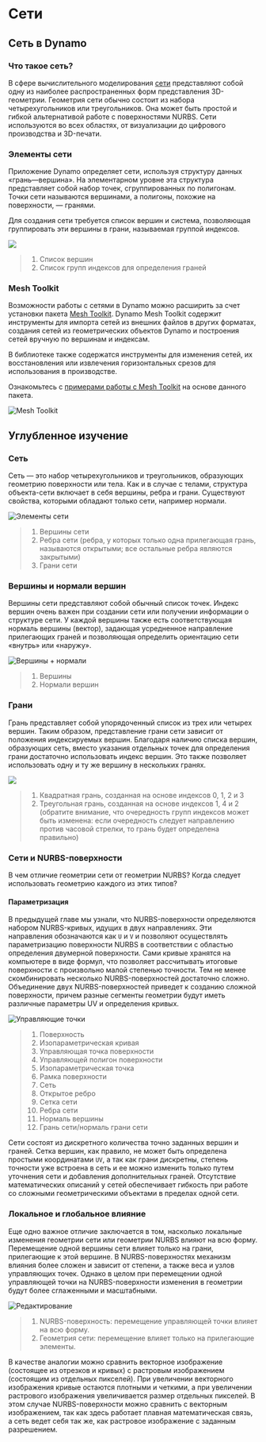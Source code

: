 # Сети

## Сеть в Dynamo

### Что такое сеть?

В сфере вычислительного моделирования [сети](7-meshes.md#mesh) представляют собой одну из наиболее распространенных форм представления 3D-геометрии. Геометрия сети обычно состоит из набора четырехугольников или треугольников. Она может быть простой и гибкой альтернативой работе с поверхностями NURBS. Сети используются во всех областях, от визуализации до цифрового производства и 3D-печати.

### Элементы сети

Приложение Dynamo определяет сети, используя структуру данных «грань—вершина». На элементарном уровне эта структура представляет собой набор точек, сгруппированных по полигонам. Точки сети называются вершинами, а полигоны, похожие на поверхности, — гранями.

Для создания сети требуется список вершин и система, позволяющая группировать эти вершины в грани, называемая группой индексов.

![](../images/5-2/7/meshes-meshelements.jpg)

> 1. Список вершин
> 2. Список групп индексов для определения граней

### Mesh Toolkit

Возможности работы с сетями в Dynamo можно расширить за счет установки пакета [Mesh Toolkit](https://github.com/DynamoDS/Dynamo/wiki/Dynamo-Mesh-Toolkit). Dynamo Mesh Toolkit содержит инструменты для импорта сетей из внешних файлов в других форматах, создания сетей из геометрических объектов Dynamo и построения сетей вручную по вершинам и индексам.

В библиотеке также содержатся инструменты для изменения сетей, их восстановления или извлечения горизонтальных срезов для использования в производстве.

Ознакомьтесь с [примерами работы с Mesh Toolkit](https://github.com/DynamoDS/Dynamo/wiki/Dynamo-Mesh-Toolkit#nodes) на основе данного пакета.

![Mesh Toolkit](../images/5-2/7/meshes-meshtoolkitstandfordbunny.jpg)

## Углубленное изучение

### Сеть

Сеть — это набор четырехугольников и треугольников, образующих геометрию поверхности или тела. Как и в случае с телами, структура объекта-сети включает в себя вершины, ребра и грани. Существуют свойства, которыми обладают только сети, например нормали.

![Элементы сети](../images/5-2/7/MeshElements2.jpg)

> 1. Вершины сети
> 2. Ребра сети (ребра, у которых только одна прилегающая грань, называются открытыми; все остальные ребра являются закрытыми)
> 3. Грани сети

### Вершины и нормали вершин

Вершины сети представляют собой обычный список точек. Индекс вершин очень важен при создании сети или получении информации о структуре сети. У каждой вершины также есть соответствующая нормаль вершины (вектор), задающая усредненное направление прилегающих граней и позволяющая определить ориентацию сети «внутрь» или «наружу».

![Вершины + нормали](../images/5-2/7/vertexNormals.jpg)

> 1. Вершины
> 2. Нормали вершин

### Грани

Грань представляет собой упорядоченный список из трех или четырех вершин. Таким образом, представление грани сети зависит от положения индексируемых вершин. Благодаря наличию списка вершин, образующих сеть, вместо указания отдельных точек для определения грани достаточно использовать индекс вершин. Это также позволяет использовать одну и ту же вершину в нескольких гранях.

![](../images/5-2/7/meshFaces.jpg)

> 1. Квадратная грань, созданная на основе индексов 0, 1, 2 и 3
> 2. Треугольная грань, созданная на основе индексов 1, 4 и 2 (обратите внимание, что очередность групп индексов может быть изменена: если очередность следует направлению против часовой стрелки, то грань будет определена правильно)

### Сети и NURBS-поверхности

В чем отличие геометрии сети от геометрии NURBS? Когда следует использовать геометрию каждого из этих типов?

#### Параметризация

В предыдущей главе мы узнали, что NURBS-поверхности определяются набором NURBS-кривых, идущих в двух направлениях. Эти направления обозначаются как `U` и `V` и позволяют осуществлять параметризацию поверхности NURBS в соответствии с областью определения двумерной поверхности. Сами кривые хранятся на компьютере в виде формул, что позволяет рассчитывать итоговые поверхности с произвольно малой степенью точности. Тем не менее скомбинировать несколько NURBS-поверхностей достаточно сложно. Объединение двух NURBS-поверхностей приведет к созданию сложной поверхности, причем разные сегменты геометрии будут иметь различные параметры UV и определения кривых.

![Управляющие точки](../images/5-2/7/NURBSvsMESH-01.jpg)

> 1. Поверхность
> 2. Изопараметрическая кривая
> 3. Управляющая точка поверхности
> 4. Управляющей полигон поверхности
> 5. Изопараметрическая точка
> 6. Рамка поверхности
> 7. Сеть
> 8. Открытое ребро
> 9. Сетка сети
> 10. Ребра сети
> 11. Нормаль вершины
> 12. Грань сети/нормаль грани сети

Сети состоят из дискретного количества точно заданных вершин и граней. Сетка вершин, как правило, не может быть определена простыми координатами `UV`, а так как грани дискретны, степень точности уже встроена в сеть и ее можно изменить только путем уточнения сети и добавления дополнительных граней. Отсутствие математических описаний у сетей обеспечивает гибкость при работе со сложными геометрическими объектами в пределах одной сети.

### Локальное и глобальное влияние

Еще одно важное отличие заключается в том, насколько локальные изменения геометрии сети или геометрии NURBS влияют на всю форму. Перемещение одной вершины сети влияет только на грани, прилегающие к этой вершине. В NURBS-поверхностях механизм влияния более сложен и зависит от степени, а также веса и узлов управляющих точек. Однако в целом при перемещении одной управляющей точки на NURBS-поверхности изменения в геометрии будут более сглаженными и масштабными.

![Редактирование](../images/5-2/7/NURBSvsMESH-02.jpg)

> 1. NURBS-поверхность: перемещение управляющей точки влияет на всю форму.
> 2. Геометрия сети: перемещение влияет только на прилегающие элементы.

В качестве аналогии можно сравнить векторное изображение (состоящее из отрезков и кривых) с растровым изображением (состоящим из отдельных пикселей). При увеличении векторного изображения кривые остаются плотными и четкими, а при увеличении растрового изображения увеличивается размер отдельных пикселей. В этом случае NURBS-поверхности можно сравнить с векторным изображением, так как здесь работает плавная математическая связь, а сеть ведет себя так же, как растровое изображение с заданным разрешением.

##
